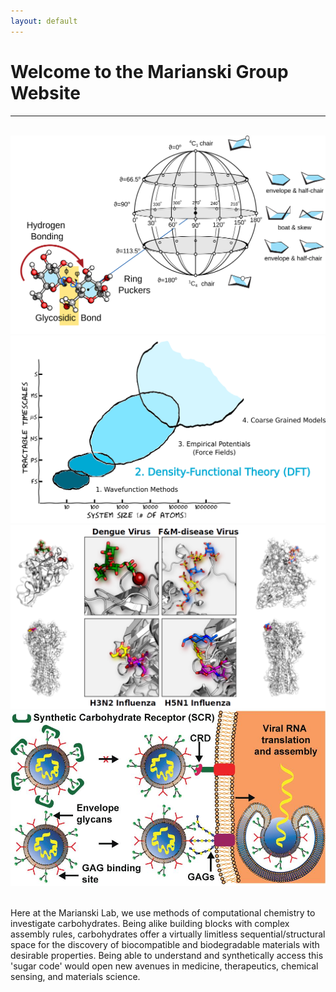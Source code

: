 ```yaml
---
layout: default
---
```


# Welcome to the Marianski Group Website

---

<br>

<div class="slide-container">
 <span id="slider-image-1"></span>
 <span id="slider-image-2"></span>
 <span id="slider-image-3"></span>
 <span id="slider-image-4"></span>

 <div class="image-container">
  <img src="/assets/img/dof.png" class="slider-image" width=800px>
  <img src="/assets/img/comp_methods.png" class="slider-image" width=800px>
  <img src="/assets/img/Viruses.png" class="slider-image" width=800px >
  <img src="/assets/img/flexibleSCR.jpg" class="slider-image" width=800px >
 </div>

 <div class="button-container">
  <a href="#slider-image-1" class="slider-button"></a>
  <a href="#slider-image-2" class="slider-button"></a>
  <a href="#slider-image-3" class="slider-button"></a>
  <a href="#slider-image-4" class="slider-button"></a>
 </div>
</div>

<br>

<p>
Here at the Marianski Lab, we use methods of computational chemistry to investigate carbohydrates. Being alike building blocks with complex assembly rules, carbohydrates offer a virtually limitless sequential/structural space for the discovery of biocompatible and biodegradable materials with desirable properties. Being able to understand and synthetically access this 'sugar code' would open new avenues in medicine, therapeutics, chemical sensing, and materials science.
</p>
